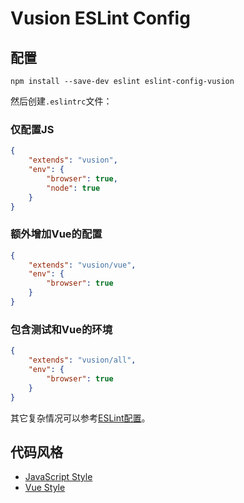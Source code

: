 # Vusion ESLint Config

## 配置
``` shell
npm install --save-dev eslint eslint-config-vusion
```

然后创建`.eslintrc`文件：

### 仅配置JS

``` json
{
    "extends": "vusion",
    "env": {
        "browser": true,
        "node": true
    }
}
```

### 额外增加Vue的配置

``` json
{
    "extends": "vusion/vue",
    "env": {
        "browser": true
    }
}
```

### 包含测试和Vue的环境

``` json
{
    "extends": "vusion/all",
    "env": {
        "browser": true
    }
}
```

其它复杂情况可以参考[ESLint配置](http://eslint.cn/docs/user-guide/configuring)。

## 代码风格

- [JavaScript Style](JavaScript.md)
- [Vue Style](Vue.md)
